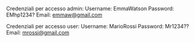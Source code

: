 Credenziali per accesso admin:
  Username: EmmaWatson
  Password: EMhp1234?
  Email: emmaw@gmail.com

Credenziali per accesso user:
  Username: MarioRossi
  Password: Mr1234??
  Email: mrossi@gmail.com
